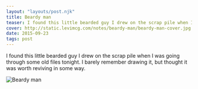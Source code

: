 ```yaml
---
layout: "layouts/post.njk"
title: Beardy man
teaser: I found this little bearded guy I drew on the scrap pile when I was going through some old files tonight.
cover: http://static.levimcg.com/notes/beardy-man/beardy-man-cover.jpg
date: 2015-09-23
tags: post
---
```

I found this little bearded guy I drew on the scrap pile when I was going through some old files tonight. I barely remember drawing it, but thought it was worth reviving in some way.

![Beardy man](http://static.levimcg.com/notes/beardy-man/beardy-man--small.png)
